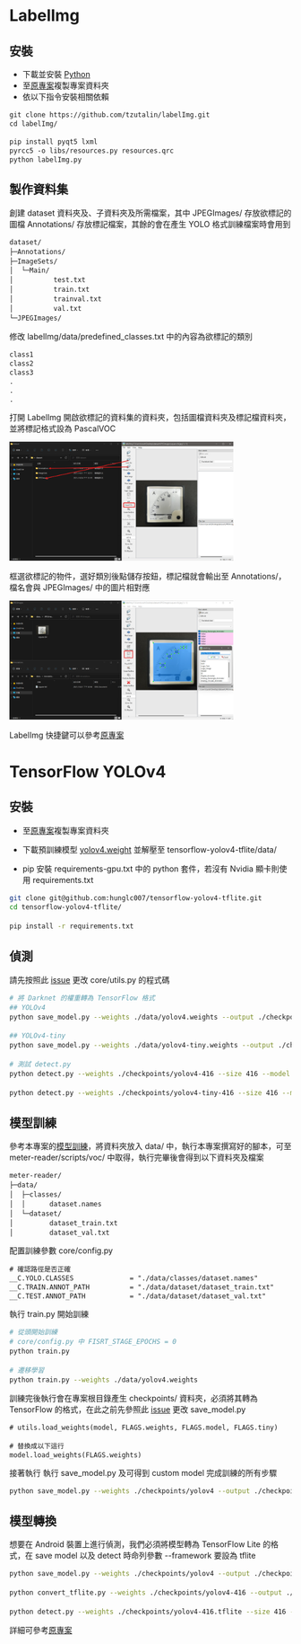 # LabelImg


## 安裝

* 下載並安裝 [Python](https://www.python.org/)
* 至[原專案](https://github.com/tzutalin/labelImg)複製專案資料夾
* 依以下指令安裝相關依賴

```
git clone https://github.com/tzutalin/labelImg.git
cd labelImg/

pip install pyqt5 lxml
pyrcc5 -o libs/resources.py resources.qrc
python labelImg.py
```


## 製作資料集

創建 dataset 資料夾及、子資料夾及所需檔案，其中 JPEGImages/ 存放欲標記的圖檔 Annotations/ 存放標記檔案，其餘的會在產生 YOLO 格式訓練檔案時會用到

```bash
dataset/
├─Annotations/
├─ImageSets/
│  └─Main/
│          test.txt
│          train.txt
│          trainval.txt
│          val.txt
└─JPEGImages/
```

修改 labelImg/data/predefined_classes.txt 中的內容為欲標記的類別
```
class1
class2
class3
.
.
.
```
打開 LabelImg 開啟欲標記的資料集的資料夾，包括圖檔資料夾及標記檔資料夾，並將標記格式設為 PascalVOC

<p float="left">
  <img src="./images/label/label_1.png" width="400" />
</p>

框選欲標記的物件，選好類別後點儲存按鈕，標記檔就會輸出至 Annotations/，檔名會與 JPEGImages/ 中的圖片相對應

<p float="left">
  <img src="./images/label/label_2.png" width="400" />
</p>

LabelImg 快捷鍵可以參考[原專案](https://github.com/tzutalin/labelImg)


# TensorFlow YOLOv4


## 安裝

* 至[原專案](https://github.com/hunglc007/tensorflow-yolov4-tflite)複製專案資料夾

* 下載預訓練模型 [yolov4.weight](https://drive.google.com/open?id=1cewMfusmPjYWbrnuJRuKhPMwRe_b9PaT) 並解壓至 tensorflow-yolov4-tflite/data/

* pip 安裝 requirements-gpu.txt 中的 python 套件，若沒有 Nvidia 顯卡則使用 requirements.txt

```bash
git clone git@github.com:hunglc007/tensorflow-yolov4-tflite.git
cd tensorflow-yolov4-tflite/

pip install -r requirements.txt
```


## 偵測

請先按照此 [issue](https://github.com/hunglc007/tensorflow-yolov4-tflite/issues/368) 更改 core/utils.py 的程式碼

```bash
# 將 Darknet 的權重轉為 TensorFlow 格式
## YOLOv4 
python save_model.py --weights ./data/yolov4.weights --output ./checkpoints/yolov4-416 --input_size 416 --model yolov4

## YOLOv4-tiny
python save_model.py --weights ./data/yolov4-tiny.weights --output ./checkpoints/yolov4-tiny-416 --input_size 416 --model yolov4 --tiny

# 測試 detect.py
python detect.py --weights ./checkpoints/yolov4-416 --size 416 --model yolov4 --image ./data/kite.jpg

python detect.py --weights ./checkpoints/yolov4-tiny-416 --size 416 --model yolov4 --image ./data/kite.jpg --tiny
```


## 模型訓練

參考本專案的[模型訓練](https://github.com/tunahsu/meter-reader/#%E6%A8%A1%E5%9E%8B%E8%A8%93%E7%B7%B4)，將資料夾放入 data/ 中，執行本專案撰寫好的腳本，可至 meter-reader/scripts/voc/ 中取得，執行完畢後會得到以下資料夾及檔案

```bash
meter-reader/                                                                     
├─data/                        
│  ├─classes/                                                                  
│  │      dataset.names
│  └─dataset/                                                                  
│         dataset_train.txt                                           
│         dataset_val.txt  
```

配置訓練參數 core/config.py

```
# 確認路徑是否正確
__C.YOLO.CLASSES              = "./data/classes/dataset.names"
__C.TRAIN.ANNOT_PATH          = "./data/dataset/dataset_train.txt"
__C.TEST.ANNOT_PATH           = "./data/dataset/dataset_val.txt"
```

執行 train.py 開始訓練

```bash
# 從頭開始訓練
# core/config.py 中 FISRT_STAGE_EPOCHS = 0 
python train.py

# 遷移學習
python train.py --weights ./data/yolov4.weights
```

訓練完後執行會在專案根目錄產生 checkpoints/ 資料夾，必須將其轉為 TensorFlow 的格式，在此之前先參照此 [issue](https://github.com/hunglc007/tensorflow-yolov4-tflite/issues/160) 更改 save_model.py

```
# utils.load_weights(model, FLAGS.weights, FLAGS.model, FLAGS.tiny)

# 替換成以下這行
model.load_weights(FLAGS.weights)
```

接著執行 執行 save_model.py 及可得到 custom model 完成訓練的所有步驟

```bash
python save_model.py --weights ./checkpoints/yolov4 --output ./checkpoints/yolov4-your-model
```


##  模型轉換

想要在 Android 裝置上進行偵測，我們必須將模型轉為 TensorFlow Lite 的格式，在 save model 以及 detect 時命列參數 --framework 要設為 tflite

```bash
python save_model.py --weights ./checkpoints/yolov4 --output ./checkpoints/yolov4-416 --input_size 416 --model yolov4 --framework tflite

python convert_tflite.py --weights ./checkpoints/yolov4-416 --output ./checkpoints/yolov4-416.tflite

python detect.py --weights ./checkpoints/yolov4-416.tflite --size 416 --model yolov4 --image ./data/kite.jpg --framework tflite
```

詳細可參考[原專案](https://github.com/hunglc007/tensorflow-yolov4-tflite#convert-to-tflite)
